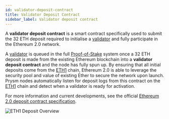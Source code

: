 ```yaml
---
id: validator-deposit-contract
title: Validator Deposit Contract
sidebar_label: Validator deposit contract
---
```


A **validator deposit contract** is a smart contract specifically used to submit the 32 ETH deposit required to initialise a [validator](validator-clients.md) and fully participate in the Ethereum 2.0 network.

A [validator](validator-clients.md) is queued in the full [Proof-of-Stake](../glossaries/terminology.md#proof-of-stake-pos) system once a 32 ETH deposit is made from the existing Ethereum blockchain into a **validator deposit contract** and the node has fully spun up. By ensuring that all initial deposits come from the [ETH1](../glossaries/terminology.md#eth1) chain, Ethereum 2.0 is able to leverage the security pool and value of existing Ether to secure the network upon launch. Prysm nodes automatically listen for deposit logs from this contract on the [ETH1](../glossaries/terminology.md#eth1) chain and detect when a validator is ready for activation.

For more information and current developments, see the official [Ethereum 2.0 deposit contract specification](https://github.com/ethereum/eth2.0-specs/blob/dev/specs/core/0_deposit-contract.md).

![ETH1 Deposit Overview](/img/prysm-eth1-deposit.png)